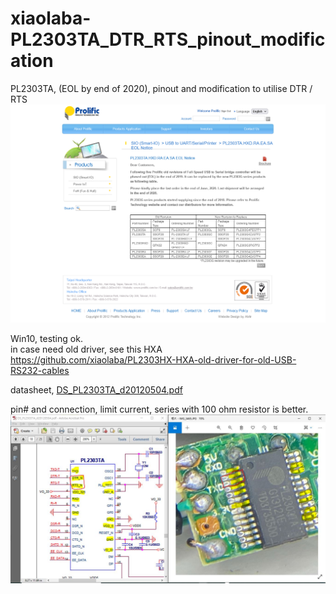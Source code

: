 # xiaolaba-PL2303TA_DTR_RTS_pinout_modification
PL2303TA, (EOL by end of 2020), pinout and modification to utilise DTR / RTS
![PL2303TA_EOL.png](PL2303TA_EOL.png)  

Win10, testing ok.  
in case need old driver, see this HXA https://github.com/xiaolaba/PL2303HX-HXA-old-driver-for-old-USB-RS232-cables  

datasheet, [DS_PL2303TA_d20120504.pdf](DS_PL2303TA_d20120504.pdf)  

pin# and connection, limit current, series with 100 ohm resistor is better.    
![PL2303TA_mod_DTR_RTS.JPG](PL2303TA_mod_DTR_RTS.JPG)  



